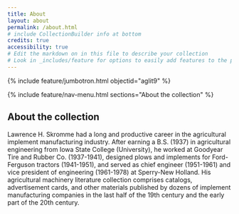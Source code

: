 ```yaml
---
title: About
layout: about
permalink: /about.html
# include CollectionBuilder info at bottom
credits: true
accessibility: true
# Edit the markdown on in this file to describe your collection
# Look in _includes/feature for options to easily add features to the page
---
```


{% include feature/jumbotron.html objectid="aglit9" %} 

{% include feature/nav-menu.html sections="About the collection" %}

## About the collection

Lawrence H. Skromme had a long and productive career in the agricultural implement manufacturing industry. After earning a B.S. (1937) in agricultural engineering from Iowa State College (University), he worked at Goodyear Tire and Rubber Co. (1937-1941), designed plows and implements for Ford-Ferguson tractors (1941-1951), and served as chief engineer (1951-1961) and vice president of engineering (1961-1978) at Sperry-New Holland. His agricultural machinery literature collection comprises catalogs, advertisement cards, and other materials published by dozens of implement manufacturing companies in the last half of the 19th century and the early part of the 20th century.